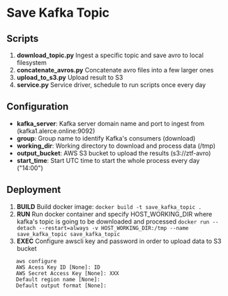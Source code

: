 # Save Kafka Topic

## Scripts

1) **download_topic.py** Ingest a specific topic and save avro to local filesystem
2) **concatenate_avros.py** Concatenate avro files into a few larger ones
3) **upload_to_s3.py** Upload result to S3
4) **service.py** Service driver, schedule to run scripts once every day

## Configuration

+ **kafka_server**: Kafka server domain name and port to ingest from (kafka1.alerce.online:9092)
+ **group**: Group name to identify Kafka's consumers (download)
+ **working_dir**: Working directory to download and process data (/tmp)
+ **output_bucket**: AWS S3 bucket to upload the results (s3://ztf-avro)
+ **start_time**: Start UTC time to start the whole process every day ("14:00")

## Deployment

1) **BUILD** Build docker image:
```docker build -t save_kafka_topic .```
2) **RUN** Run docker container and specify HOST_WORKING_DIR where kafka's topic is going to be downloaded and processed
```docker run --detach --restart=always -v HOST_WORKING_DIR:/tmp --name save_kafka_topic save_kafka_topic```
3) **EXEC** Configure awscli key and password in order to upload data to S3 bucket 
```docker exec -it save_kafka_topic /bin/bash
   aws configure
   AWS Acess Key ID [None]: ID
   AWS Secret Access Key [None]: XXX
   Default region name [None]:
   Default output format [None]:
```
